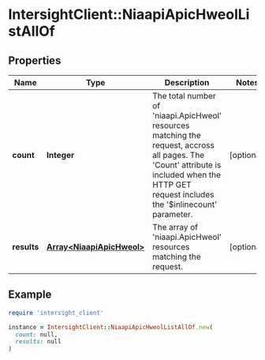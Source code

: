 # IntersightClient::NiaapiApicHweolListAllOf

## Properties

| Name | Type | Description | Notes |
| ---- | ---- | ----------- | ----- |
| **count** | **Integer** | The total number of &#39;niaapi.ApicHweol&#39; resources matching the request, accross all pages. The &#39;Count&#39; attribute is included when the HTTP GET request includes the &#39;$inlinecount&#39; parameter. | [optional] |
| **results** | [**Array&lt;NiaapiApicHweol&gt;**](NiaapiApicHweol.md) | The array of &#39;niaapi.ApicHweol&#39; resources matching the request. | [optional] |

## Example

```ruby
require 'intersight_client'

instance = IntersightClient::NiaapiApicHweolListAllOf.new(
  count: null,
  results: null
)
```

